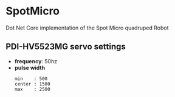 # SpotMicro
Dot Net Core implementation of the Spot Micro quadruped Robot


## PDI-HV5523MG servo settings
- **frequency**: 50hz
- **pulse width**
  ```
  min    : 500
  center : 1500 
  max    : 2500
  ```
